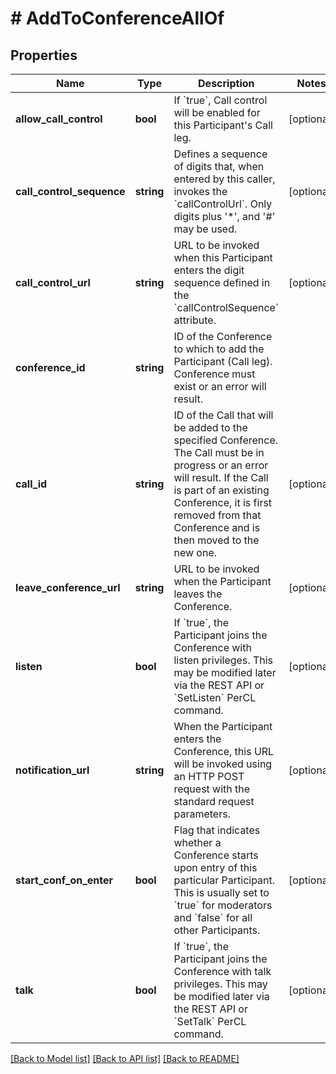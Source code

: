 # # AddToConferenceAllOf

## Properties

Name | Type | Description | Notes
------------ | ------------- | ------------- | -------------
**allow_call_control** | **bool** | If &#x60;true&#x60;, Call control will be enabled for this Participant&#39;s Call leg. | [optional]
**call_control_sequence** | **string** | Defines a sequence of digits that, when entered by this caller, invokes the &#x60;callControlUrl&#x60;. Only digits plus &#39;*&#39;, and &#39;#&#39; may be used. | [optional]
**call_control_url** | **string** | URL to be invoked when this Participant enters the digit sequence defined in the &#x60;callControlSequence&#x60; attribute. | [optional]
**conference_id** | **string** | ID of the Conference to which to add the Participant (Call leg). Conference must exist or an error will result. |
**call_id** | **string** | ID of the Call that will be added to the specified Conference. The Call must be in progress or an error will result. If the Call is part of an existing Conference, it is first removed from that Conference and is then moved to the new one. | [optional]
**leave_conference_url** | **string** | URL to be invoked when the Participant leaves the Conference. | [optional]
**listen** | **bool** | If &#x60;true&#x60;, the Participant joins the Conference with listen privileges. This may be modified later via the REST API or &#x60;SetListen&#x60; PerCL command. | [optional]
**notification_url** | **string** | When the Participant enters the Conference, this URL will be invoked using an HTTP POST request with the standard request parameters. | [optional]
**start_conf_on_enter** | **bool** | Flag that indicates whether a Conference starts upon entry of this particular Participant. This is usually set to &#x60;true&#x60; for moderators and &#x60;false&#x60; for all other Participants. | [optional]
**talk** | **bool** | If &#x60;true&#x60;, the Participant joins the Conference with talk privileges. This may be modified later via the REST API or &#x60;SetTalk&#x60; PerCL command. | [optional]

[[Back to Model list]](../../README.md#models) [[Back to API list]](../../README.md#endpoints) [[Back to README]](../../README.md)
